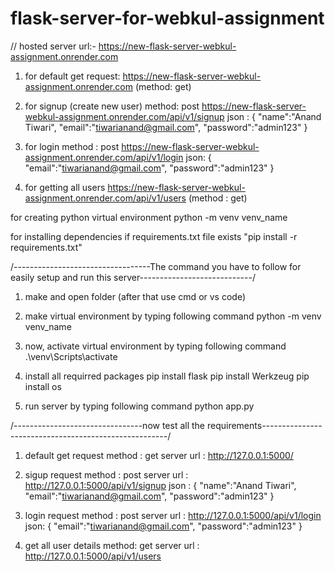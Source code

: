 # flask-server-for-webkul-assignment

// hosted server url:-
https://new-flask-server-webkul-assignment.onrender.com

1. for default get request:
https://new-flask-server-webkul-assignment.onrender.com
(method: get)

3. for signup (create new user)
method: post
https://new-flask-server-webkul-assignment.onrender.com/api/v1/signup
json : 
{
    "name":"Anand Tiwari",
    "email":"tiwarianand@gmail.com",
    "password":"admin123"
}

4. for login
method : post 
https://new-flask-server-webkul-assignment.onrender.com/api/v1/login
json:
{
    "email":"tiwarianand@gmail.com",
    "password":"admin123"
}

5. for getting all users
https://new-flask-server-webkul-assignment.onrender.com/api/v1/users
(method : get)






for creating python virtual environment
    python -m venv venv_name

for installing dependencies if requirements.txt file exists 
   "pip install -r requirements.txt"


/----------------------------------The command you have to follow for easily setup and run this server----------------------------/
1. make and open folder (after that use cmd or vs code)

2. make virtual environment by typing following command
python -m venv venv_name

3. now, activate virtual environment by typing following command
.\venv\Scripts\activate

4. install all requirred packages
pip install flask
pip install Werkzeug
pip install os

5. run server by typing following command
python app.py



/--------------------------------now test all the requirements------------------------------------------------------/
1. default get request 
method : get
server url : http://127.0.0.1:5000/


2. sigup request
method : post
server url : http://127.0.0.1:5000/api/v1/signup
json : 
{
    "name":"Anand Tiwari",
    "email":"tiwarianand@gmail.com",
    "password":"admin123"
}


3. login request
method : post 
server url :  http://127.0.0.1:5000/api/v1/login
json:
{
    "email":"tiwarianand@gmail.com",
    "password":"admin123"
}


4. get all user details
method: get
server url :  http://127.0.0.1:5000/api/v1/users


